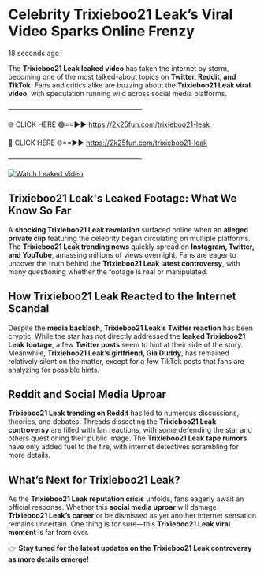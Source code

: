 # Celebrity Trixieboo21 Leak’s Viral Video Sparks Online Frenzy

18 seconds ago

The **Trixieboo21 Leak leaked video** has taken the internet by storm, becoming one of the most talked-about topics on **Twitter, Reddit, and TikTok**. Fans and critics alike are buzzing about the **Trixieboo21 Leak viral video**, with speculation running wild across social media platforms.

———————————————————-

🌐 CLICK HERE 🟢==►► https://2k25fun.com/trixieboo21-leak

🔴 CLICK HERE 🌐==►► https://2k25fun.com/trixieboo21-leak

———————————————————-

[![Watch Leaked Video](https://miro.medium.com/v2/resize:fit:828/format:webp/1*cilzJN44JGOrTw9NJCrNHA.gif "Watch Leaked Video")](https://2k25fun.com/trixieboo21-leak)

## **Trixieboo21 Leak's Leaked Footage: What We Know So Far**  
A **shocking Trixieboo21 Leak revelation** surfaced online when an **alleged private clip** featuring the celebrity began circulating on multiple platforms. The **Trixieboo21 Leak trending news** quickly spread on **Instagram, Twitter, and YouTube**, amassing millions of views overnight. Fans are eager to uncover the truth behind the **Trixieboo21 Leak latest controversy**, with many questioning whether the footage is real or manipulated.  

## **How Trixieboo21 Leak Reacted to the Internet Scandal**  
Despite the **media backlash**, **Trixieboo21 Leak’s Twitter reaction** has been cryptic. While the star has not directly addressed the **leaked Trixieboo21 Leak footage**, a few **Twitter posts** seem to hint at their side of the story. Meanwhile, **Trixieboo21 Leak’s girlfriend, Gia Duddy**, has remained relatively silent on the matter, except for a few TikTok posts that fans are analyzing for possible hints.  

## **Reddit and Social Media Uproar**  
**Trixieboo21 Leak trending on Reddit** has led to numerous discussions, theories, and debates. Threads dissecting the **Trixieboo21 Leak controversy** are filled with fan reactions, with some defending the star and others questioning their public image. The **Trixieboo21 Leak tape rumors** have only added fuel to the fire, with internet detectives scrambling for more details.  

## **What’s Next for Trixieboo21 Leak?**  
As the **Trixieboo21 Leak reputation crisis** unfolds, fans eagerly await an official response. Whether this **social media uproar** will damage **Trixieboo21 Leak’s career** or be dismissed as yet another internet sensation remains uncertain. One thing is for sure—this **Trixieboo21 Leak viral moment** is far from over.  

👉 **Stay tuned for the latest updates on the Trixieboo21 Leak controversy as more details emerge!**  
